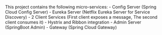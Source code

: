 This project contains the following micro-services:
    - Config Server (Spring Cloud Config Server)
    - Eureka Server (Netflix Eureka Server for Service Discovery)
    - 2 Client Services (First client exposes a message, The second client consumes it)
      - Hystrix and Ribbon integration
    - Admin Server (SpringBoot Admin)
    - Gateway (Spring Cloud Gateway)
